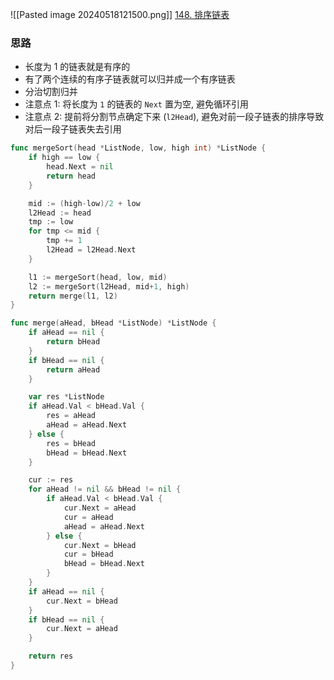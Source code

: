 ![[Pasted image 20240518121500.png]]
[148. 排序链表](https://leetcode.cn/problems/sort-list/)

### 思路
- 长度为 1 的链表就是有序的
- 有了两个连续的有序子链表就可以归并成一个有序链表
- 分治切割归并
- 注意点 1: 将长度为 `1` 的链表的 `Next` 置为空, 避免循环引用
- 注意点 2: 提前将分割节点确定下来 (`l2Head`), 避免对前一段子链表的排序导致对后一段子链表失去引用


```go
func mergeSort(head *ListNode, low, high int) *ListNode {
	if high == low {
		head.Next = nil
		return head
	}

	mid := (high-low)/2 + low
	l2Head := head
	tmp := low
	for tmp <= mid {
		tmp += 1
		l2Head = l2Head.Next
	}

	l1 := mergeSort(head, low, mid)
	l2 := mergeSort(l2Head, mid+1, high)
	return merge(l1, l2)
}

func merge(aHead, bHead *ListNode) *ListNode {
	if aHead == nil {
		return bHead
	}
	if bHead == nil {
		return aHead
	}

	var res *ListNode
	if aHead.Val < bHead.Val {
		res = aHead
		aHead = aHead.Next
	} else {
		res = bHead
		bHead = bHead.Next
	}

	cur := res
	for aHead != nil && bHead != nil {
		if aHead.Val < bHead.Val {
			cur.Next = aHead
			cur = aHead
			aHead = aHead.Next
		} else {
			cur.Next = bHead
			cur = bHead
			bHead = bHead.Next
		}
	}
	if aHead == nil {
		cur.Next = bHead
	}
	if bHead == nil {
		cur.Next = aHead
	}

	return res
}
```